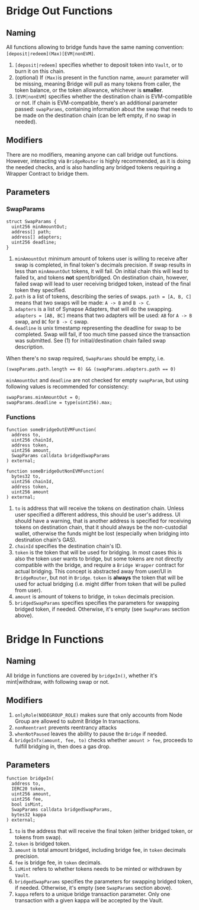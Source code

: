 # Bridge Out Functions

## Naming

All functions allowing to bridge funds have the same naming convention: `[deposit|redeem](Max)[EVM|nonEVM]`.

1. `[deposit|redeem]` specifies whether to deposit token into `Vault`, or to burn it on this chain.
2. (optional) If `(Max)`is present in the function name, `amount` parameter will be missing, meaning Bridge will pull as many tokens from caller,
   the token balance, or the token allowance, whichever is **smaller**.
3. `[EVM|nonEVM]` specifies whether the destination chain is EVM-compatible or not. If chain is EVM-compatible, there's an additional parameter passed: `swapParams`,
   containing information about the swap that needs to be made on the destination chain (can be left empty, if no swap in needed).

## Modifiers

There are no modifiers, meaning anyone can call bridge out functions. However, interacting via `BridgeRouter` is highly recommended, as it is doing the needed checks,
and is also handling any bridged tokens requiring a Wrapper Contract to bridge them.

## Parameters

### SwapParams

```solidity
struct SwapParams {
  uint256 minAmountOut;
  address[] path;
  address[] adapters;
  uint256 deadline;
}

```

1. `minAmountOut` minimum amount of tokens user is willing to receive after swap is completed, in final token's decimals precision. If swap results in less than `minAmountOut` tokens, it will fail. On initial chain this will lead to failed tx, and tokens **not** spent/bridged. On destination chain, however, failed swap will lead to user receiving bridged token, instead of the final token they specified.
2. `path` is a list of tokens, describing the series of swaps. `path = [A, B, C]` means that two swaps will be made: `A -> B` and `B -> C`.
3. `adapters` is a list of Synapse Adapters, that will do the swapping. `adapters = [AB, BC]` means that two adapters will be used: `AB` for `A -> B` swap, and `BC` for `B -> C` swap.
4. `deadline` is unix timestamp representing the deadline for swap to be completed. Swap will fail, if too much time passed since the transaction was submitted. See (1) for initial/destination chain failed swap description.

When there's no swap required, `SwapParams` should be empty, i.e.

```solidity
(swapParams.path.length == 0) && (swapParams.adapters.path == 0)
```

`minAmountOut` and `deadline` are not checked for empty `swapParam`, but using following values is recommended for consistency:

```solidity
swapParams.minAmountOut = 0;
swapParams.deadline = type(uint256).max;
```

### Functions

```solidity
function someBridgeOutEVMFunction(
  address to,
  uint256 chainId,
  address token,
  uint256 amount,
  SwapParams calldata bridgedSwapParams
) external;

function someBridgeOutNonEVMFunction(
  bytes32 to,
  uint256 chainId,
  address token,
  uint256 amount
) external;

```

1. `to` is address that will receive the tokens on destination chain. Unless user specified a different address, this should be user's address. UI should have a warning, that is another address is specified for receiving tokens on destination chain, that it should always be the non-custodial wallet, otherwise the funds might be lost (especially when bridging into destination chain's GAS).
2. `chainId` specifies the destination chain's ID.
3. `token` is the token that will be used for bridging. In most cases this is also the token user wants to bridge, but some tokens are not directly compatible with the bridge, and require a `Bridge Wrapper` contract for actual bridging. This concept is abstracted away from user/UI in `BridgeRouter`, but not in `Bridge`. `token` is **always** the token that will be used for actual bridging (i.e. might differ from token that will be pulled from user).
4. `amount` is amount of tokens to bridge, in `token` decimals precision.
5. `bridgedSwapParams` specifies specifies the parameters for swapping bridged token, if needed. Otherwise, it's empty (see `SwapParams` section above).

# Bridge In Functions

## Naming

All bridge in functions are covered by `bridgeIn()`, whether it's mint|withdraw, with following swap or not.

## Modifiers

1. `onlyRole(NODEGROUP_ROLE)` makes sure that only accounts from Node Group are allowed to submit Bridge In transactions.
2. `nonReentrant` prevents reentrancy attacks
3. `whenNotPaused` leaves the ability to pause the `Bridge` if needed.
4. `bridgeInTx(amount, fee, to)` checks whether `amount > fee`, proceeds to fulfill bridging in, then does a gas drop.

## Parameters

```solidity
function bridgeIn(
  address to,
  IERC20 token,
  uint256 amount,
  uint256 fee,
  bool isMint,
  SwapParams calldata bridgedSwapParams,
  bytes32 kappa
) external;

```

1. `to` is the address that will receive the final token (either bridged token, or tokens from swap).
2. `token` is bridged token.
3. `amount` is total amount bridged, including bridge fee, in `token` decimals precision.
4. `fee` is bridge fee, in `token` decimals.
5. `isMint` refers to whether tokens needs to be minted or withdrawn by `Vault`.
6. `bridgedSwapParams` specifies the parameters for swapping bridged token, if needed. Otherwise, it's empty (see `SwapParams` section above).
7. `kappa` refers to a unique bridge transaction parameter. Only one transaction with a given kappa will be accepted by the Vault.
